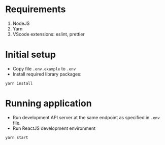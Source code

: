 # Requirements
1. NodeJS
2. Yarn
3. VScode extensions: eslint, prettier

# Initial setup
- Copy file `.env.example` to `.env`
- Install required library packages:
```
yarn install
```

# Running application
- Run development API server at the same endpoint as specified in `.env` file.
- Run ReactJS development environment
```
yarn start
```